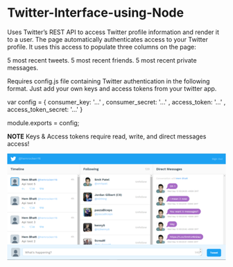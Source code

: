 # Twitter-Interface-using-Node

Uses Twitter’s REST API to access Twitter profile information and render it to a user. The page automatically authenticates access to your Twitter profile. It uses this access to populate three columns on the page:

5 most recent tweets.
5 most recent friends.
5 most recent private messages.

Requires config.js file containing Twitter authentication in the following format. Just add your own keys and access tokens from your twitter app.

var config = {
    consumer_key:         '...'
  , consumer_secret:      '...'
  , access_token:         '...'
  , access_token_secret:  '...'
}

module.exports = config;

**NOTE**
Keys & Access tokens require read, write, and direct messages access!

![alt text](https://raw.githubusercontent.com/Hem-Bhatt/Twitter-Interface-using-Node/master/screenshots/twiti.png)
